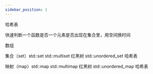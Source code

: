 ```yaml
---
sidebar_position: 1
---
```

哈希表

快速判断一个函数是否一个元素是否出现在集合里，用空间换时间

数组

集合（set）std::set std::multiset 红黑树 std::unordered_set 哈希表

映射（map）std::map std::multimap 红黑树 std::unordered_map 哈希表